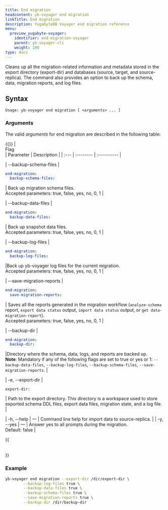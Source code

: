 ```yaml
---
title: End migration
headcontent: yb-voyager end migration
linkTitle: End migration
description: YugabyteDB Voyager end migration reference
menu:
  preview_yugabyte-voyager:
    identifier: end-migration-voyager
    parent: yb-voyager-cli
    weight: 100
type: docs
---
```


Cleans up all the migration-related information and metadata stored in the export directory (export-dir) and databases (source, target, and source-replica). The command also provides an option to back up the schema, data, migration reports, and log files.

## Syntax

```text
Usage: yb-voyager end migration [ <arguments> ... ]
```

### Arguments

The valid *arguments* for end migration are described in the following table:

{{<table>}}
| <div style="width:120px">Flag</div> | Parameter | Description |
| :--- | :-------- | :---------- |

| --backup-schema-files |

```yaml {.nocopy}
end-migration:
  backup-schema-files:
```

| Back up migration schema files. <br>Accepted parameters: true, false, yes, no, 0, 1 |

| --backup-data-files |

```yaml {.nocopy}
end-migration:
  backup-data-files:
```

| Back up snapshot data files. <br>Accepted parameters: true, false, yes, no, 0, 1 |

| --backup-log-files |

```yaml {.nocopy}
end-migration:
  backup-log-files:
```

|Back up yb-voyager log files for the current migration. <br>Accepted parameters: true, false, yes, no, 0, 1 |

| --save-migration-reports |

```yaml {.nocopy}
end-migration:
  save-migration-reports:
```

| Saves all the reports generated in the migration workflow (`analyze-schema` report, `export data status` output, `import data status` output, or `get data-migration-report`). <br>Accepted parameters: true, false, yes, no, 0, 1 |

| --backup-dir |

```yaml {.nocopy}
end-migration:
  backup-dir:
```

|Directory where the schema, data, logs, and reports are backed up.<br> **Note**: Mandatory if any of the following flags are set to true or yes or 1:  `--backup-data-files`,  `--backup-log-files`,  `--backup-schema-files`, `--save-migration-reports`. |

| -e, --export-dir |

```yaml{.nocopy}
export-dir:
```

| Path to the export directory. This directory is a workspace used to store exported schema DDL files, export data files, migration state, and a log file. |

| -h, --help | — | Command line help for import data to source-replica. |
| -y, --yes | — | Answer yes to all prompts during the migration. <br>Default: false |

{{</table>}}

### Example

```sh
yb-voyager end migration --export-dir /dir/export-dir \
        --backup-log-files true \
        --backup-data-files true \
        --backup-schema-files true \
        --save-migration-reports true \
        --backup-dir /dir/backup-dir
```
